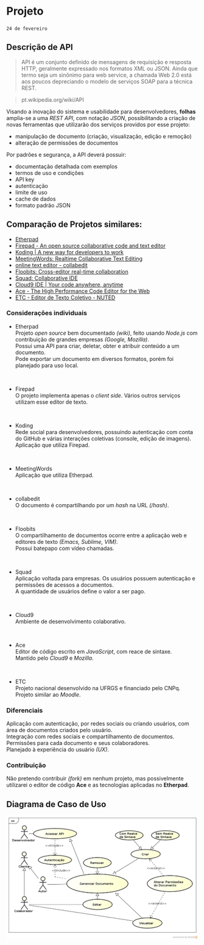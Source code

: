 # Projeto

`24 de fevereiro`

## Descrição de API

> API é um conjunto definido de mensagens de requisição e resposta HTTP, geralmente expressado nos formatos XML ou JSON. Ainda que termo seja um sinônimo para web service, a chamada Web 2.0 está aos poucos depreciando o modelo de serviços SOAP para a técnica REST.

> pt.wikipedia.org/wiki/API‎

Visando a inovação do sistema e usabilidade para desenvolvedores, **folhas** amplia-se a uma *REST API*, com notação *JSON*, possibilitando a criação de novas ferramentas que utilizarão dos serviços providos por esse projeto:

* manipulação de documento (criação, visualização, edição e remoção)
* alteração de permissões de documentos

Por padrões e segurança, a API deverá possuir:

* documentação detalhada com exemplos
* termos de uso e condições
* API key
* autenticação
* limite de uso
* cache de dados
* formato padrão JSON

## Comparação de Projetos similares:

* [Etherpad](http://etherpad.org/ 'Etherpad')
* [Firepad - An open source collaborative code and text editor](http://www.firepad.io/ 'Firepad - An open source collaborative code and text editor')
* [Koding | A new way for developers to work](https://koding.com/ 'Koding | A new way for developers to work')
* [MeetingWords: Realtime Collaborative Text Editing](http://meetingwords.com/ 'MeetingWords: Realtime Collaborative Text Editing')
* [online text editor - collabedit](http://collabedit.com/ 'online text editor - collabedit')
* [Floobits: Cross-editor real-time collaboration](https://floobits.com/ 'Floobits: Cross-editor real-time collaboration')
* [Squad: Collaborative IDE](https://squadedit.com/ 'Squad: Collaborative IDE')
* [Cloud9 IDE | Your code anywhere, anytime](https://c9.io/ 'Cloud9 IDE | Your code anywhere, anytime')
* [Ace - The High Performance Code Editor for the Web](http://ace.c9.io/ 'Ace - The High Performance Code Editor for the Web')
* [ETC - Editor de Texto Coletivo - NUTED](http://www.nuted.ufrgs.br/?page_id=81 'ETC – Editor de Texto Coletivo - NUTED')

### Considerações individuais

* Etherpad <br>
    Projeto *open source* bem documentado *(wiki)*, feito usando *Node.js* com contribuição de grandes empresas *(Google, Mozilla)*. <br>
    Possui uma API para criar, deletar, obter e atribuir conteúdo a um documento. <br>
    Pode exportar um documento em diversos formatos, porém foi planejado para uso local. <br>
<br>

* Firepad <br>
    O projeto implementa apenas o *client side*. Vários outros serviços utilizam esse editor de texto. <br>
<br>

* Koding <br>
    Rede social para desenvolvedores, possuindo autenticação com conta do GitHub e várias interações coletivas (console, edição de imagens). <br>
    Aplicação que utiliza Firepad. <br>
<br>

* MeetingWords <br>
    Aplicação que utiliza Etherpad. <br>
<br>

* collabedit <br>
    O documento é compartilhando por um *hash* na URL *(/hash)*. <br>
<br>

* Floobits <br>
    O compartilhamento de documentos ocorre entre a aplicação web e editores de texto *(Emacs, Sublime, VIM)*. <br>
    Possui batepapo com vídeo chamadas. <br>
<br>

* Squad <br>
    Aplicação voltada para empresas. Os usuários possuem autenticação e permissões de acessos a documentos. <br>
    A quantidade de usuários define o valor a ser pago. <br>
<br>

* Cloud9 <br>
    Ambiente de desenvolvimento colaborativo. <br>
<br>

* Ace <br>
    Editor de código escrito em *JavaScript*, com reace de sintaxe. <br>
    Mantido pelo *Cloud9* e *Mozilla*. <br>
<br>

* ETC <br>
    Projeto nacional desenvolvido na UFRGS e financiado pelo CNPq. <br>
    Projeto similar ao *Moodle*. <br>

### Diferenciais

Aplicação com autenticação, por redes sociais ou criando usuários, com área de documentos criados pelo usuário. <br>
Integração com redes sociais e compartilhamento de documentos. Permissões para cada documento e seus colaboradores. <br>
Planejado à experiência do usuário *(UX)*. <br>

### Contribuição

Não pretendo contribuir *(fork)* em nenhum projeto, mas possivelmente utilizarei o editor de código **Ace** e as tecnologias aplicadas no **Etherpad**.

## Diagrama de Caso de Uso


![Diagrama de Caso de Uso](../../diagramas/caso%20de%20uso/folhas-diagrama-caso-de-uso.png 'Diagrama de Caso de Uso')